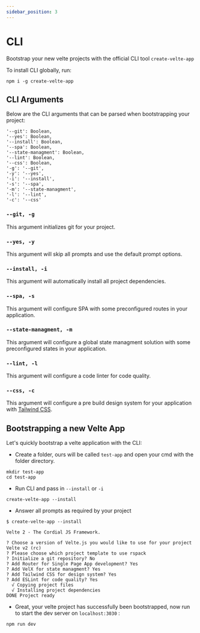 ```yaml
---
sidebar_position: 3
---
```


# CLI

Bootstrap your new velte projects with the official CLI tool `create-velte-app`

To install CLI globally, run:

```shell
npm i -g create-velte-app
```

## CLI Arguments

Below are the CLI arguments that can be parsed when bootstrapping your project:

```
'--git': Boolean,
'--yes': Boolean,
'--install': Boolean,
'--spa': Boolean,
'--state-managment': Boolean,
'--lint': Boolean,
'--css': Boolean,
'-g': '--git',
'-y': '--yes',
'-i': '--install',
'-s': '--spa',
'-m': '--state-managment',
'-l': '--lint',
'-c': '--css'
```

### `--git, -g`
This argument initializes git for your project.

### `--yes, -y`
This argument will skip all prompts and use the default prompt options.

### `--install, -i`
This argument will automatically install all project dependencies.

### `--spa, -s`
This argument will configure SPA with some preconfigured routes in your application.

### `--state-managment, -m`
This argument will configure a global state managment solution with some preconfigured states in your application.

### `--lint, -l`
This argument will configure a code linter for code quality.

### `--css, -c`
This argument will configure a pre build design system for your application with [Tailwind CSS](https://tailwindcss.com/).



## Bootstrapping a new Velte App

Let's quickly bootstrap a velte application with the CLI:

* Create a folder, ours will be called `test-app` and open your cmd with the folder directory.

```shell
mkdir test-app
cd test-app
```

* Run CLI and pass in `--install` or `-i`

```shell
create-velte-app --install
```

* Answer all prompts as required by your project

```
$ create-velte-app --install

Velte 2 - The Cordial JS Framework.

? Choose a version of Velte.js you would like to use for your project Velte v2 (rc)
? Please choose which project template to use rspack
? Initialize a git repository? No
? Add Router for Single Page App development? Yes
? Add VelX for state managment? Yes
? Add Tailwind CSS for design system? Yes
? Add ESLint for code quality? Yes
  √ Copying project files
  √ Installing project dependencies
DONE Project ready
```

* Great, your velte project has successfully been bootstrapped, now run to start the dev server on `localhost:3030` :

```shell
npm run dev
```

